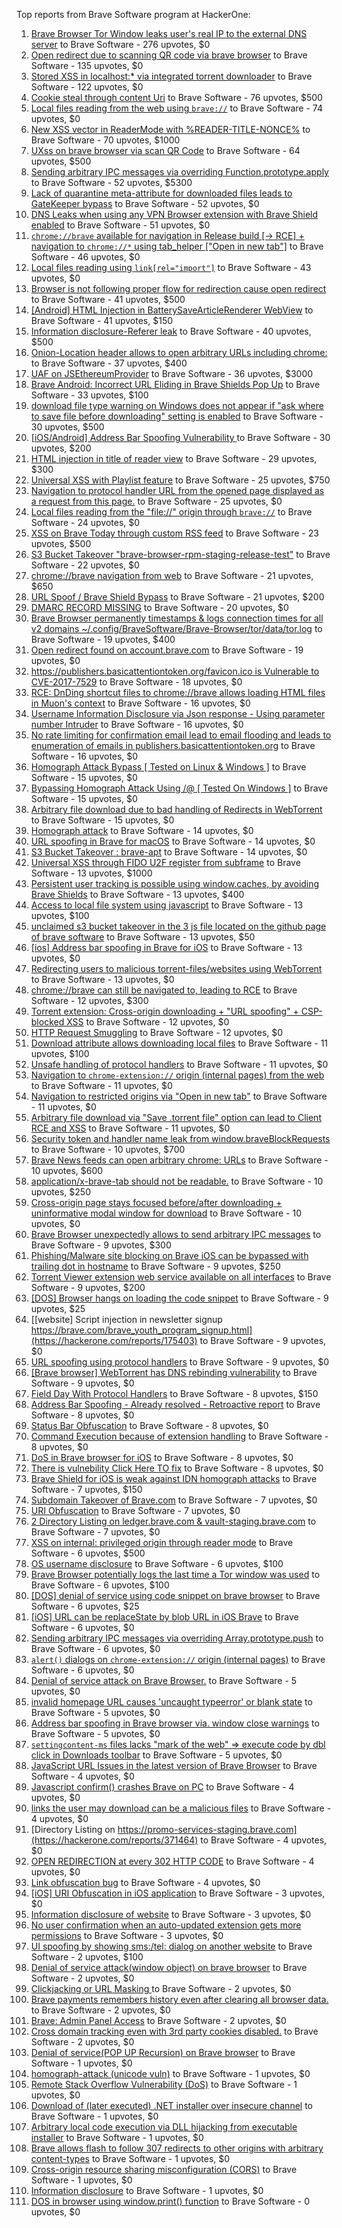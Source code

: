 Top reports from Brave Software program at HackerOne:

1. [Brave Browser Tor Window leaks user's real IP to the external DNS server](https://hackerone.com/reports/1077022) to Brave Software - 276 upvotes, $0
2. [Open redirect due to scanning QR code via brave browser](https://hackerone.com/reports/1946534) to Brave Software - 135 upvotes, $0
3. [Stored XSS in localhost:* via integrated torrent downloader](https://hackerone.com/reports/681617) to Brave Software - 122 upvotes, $0
4. [Cookie steal through content Uri](https://hackerone.com/reports/876192) to Brave Software - 76 upvotes, $500
5. [Local files reading from the web using `brave://`](https://hackerone.com/reports/390013) to Brave Software - 74 upvotes, $0
6. [New XSS vector in ReaderMode with %READER-TITLE-NONCE%](https://hackerone.com/reports/1436142) to Brave Software - 70 upvotes, $1000
7. [UXss on brave browser via scan QR Code](https://hackerone.com/reports/1884042) to Brave Software - 64 upvotes, $500
8. [Sending arbitrary IPC messages via overriding Function.prototype.apply](https://hackerone.com/reports/188086) to Brave Software - 52 upvotes, $5300
9. [Lack of quarantine meta-attribute for downloaded files leads to GateKeeper bypass](https://hackerone.com/reports/374106) to Brave Software - 52 upvotes, $0
10. [DNS Leaks when using any VPN Browser extension with Brave Shield enabled](https://hackerone.com/reports/1203842) to Brave Software - 51 upvotes, $0
11. [`chrome://brave` available for navigation in Release build [-\> RCE] + navigation to `chrome://*` using tab_helper ["Open in new tab"]](https://hackerone.com/reports/395737) to Brave Software - 46 upvotes, $0
12. [Local files reading using `link[rel="import"]`](https://hackerone.com/reports/375329) to Brave Software - 43 upvotes, $0
13. [Browser is not following proper flow for redirection cause open redirect ](https://hackerone.com/reports/1579374) to Brave Software - 41 upvotes, $500
14. [[Android] HTML Injection in BatterySaveArticleRenderer WebView](https://hackerone.com/reports/176065) to Brave Software - 41 upvotes, $150
15. [Information disclosure-Referer leak](https://hackerone.com/reports/1337624) to Brave Software - 40 upvotes, $500
16. [Onion-Location header allows to open arbitrary URLs including chrome:](https://hackerone.com/reports/1089995) to Brave Software - 37 upvotes, $400
17. [UAF on JSEthereumProvider](https://hackerone.com/reports/1977252) to Brave Software - 36 upvotes, $3000
18. [Brave Android: Incorrect URL Eliding in Brave Shields Pop Up](https://hackerone.com/reports/2501378) to Brave Software - 33 upvotes, $100
19. [download file type warning on Windows does not appear if "ask where to save file before downloading" setting is enabled](https://hackerone.com/reports/1848062) to Brave Software - 30 upvotes, $500
20. [[iOS/Android] Address Bar Spoofing Vulnerability ](https://hackerone.com/reports/175958) to Brave Software - 30 upvotes, $200
21. [HTML injection in title of reader view](https://hackerone.com/reports/991713) to Brave Software - 29 upvotes, $300
22. [Universal XSS with Playlist feature](https://hackerone.com/reports/1436558) to Brave Software - 25 upvotes, $750
23. [Navigation to protocol handler URL from the opened page displayed as a request from this page.](https://hackerone.com/reports/374969) to Brave Software - 25 upvotes, $0
24. [Local files reading from the "file://" origin through `brave://`](https://hackerone.com/reports/390362) to Brave Software - 24 upvotes, $0
25. [XSS on Brave Today through custom RSS feed](https://hackerone.com/reports/1184379) to Brave Software - 23 upvotes, $500
26. [S3 Bucket Takeover  "brave-browser-rpm-staging-release-test"](https://hackerone.com/reports/1835133) to Brave Software - 22 upvotes, $0
27. [chrome://brave navigation from web](https://hackerone.com/reports/415967) to Brave Software - 21 upvotes, $650
28. [URL Spoof / Brave Shield Bypass](https://hackerone.com/reports/255991) to Brave Software - 21 upvotes, $200
29. [DMARC RECORD MISSING](https://hackerone.com/reports/491753) to Brave Software - 20 upvotes, $0
30. [Brave Browser permanently timestamps & logs connection times for all v2 domains ~/.config/BraveSoftware/Brave-Browser/tor/data/tor.log](https://hackerone.com/reports/1249056) to Brave Software - 19 upvotes, $400
31. [Open redirect found on account.brave.com](https://hackerone.com/reports/1338437) to Brave Software - 19 upvotes, $0
32. [https://publishers.basicattentiontoken.org/favicon.ico is Vulnerable to CVE-2017-7529](https://hackerone.com/reports/980856) to Brave Software - 18 upvotes, $0
33. [RCE: DnDing shortcut files to chrome://brave allows loading HTML files in Muon's context](https://hackerone.com/reports/415258) to Brave Software - 16 upvotes, $0
34. [Username Information Disclosure via Json response - Using parameter number Intruder](https://hackerone.com/reports/812351) to Brave Software - 16 upvotes, $0
35. [No rate limiting for confirmation email lead to email flooding and leads to enumeration of emails in publishers.basicattentiontoken.org](https://hackerone.com/reports/854793) to Brave Software - 16 upvotes, $0
36. [Homograph Attack Bypass [ Tested on Linux & Windows ]](https://hackerone.com/reports/268984) to Brave Software - 15 upvotes, $0
37. [Bypassing Homograph Attack Using /@ [ Tested On Windows ]](https://hackerone.com/reports/317931) to Brave Software - 15 upvotes, $0
38. [Arbitrary file download due to bad handling of Redirects in WebTorrent](https://hackerone.com/reports/975514) to Brave Software - 15 upvotes, $0
39. [Homograph attack](https://hackerone.com/reports/175286) to Brave Software - 14 upvotes, $0
40. [URL spoofing in Brave for macOS](https://hackerone.com/reports/369086) to Brave Software - 14 upvotes, $0
41. [S3 Bucket Takeover : brave-apt](https://hackerone.com/reports/1791558) to Brave Software - 14 upvotes, $0
42. [Universal XSS through FIDO U2F register from subframe](https://hackerone.com/reports/993670) to Brave Software - 13 upvotes, $1000
43. [Persistent user tracking is possible using window.caches, by avoiding Brave Shields](https://hackerone.com/reports/1668815) to Brave Software - 13 upvotes, $400
44. [Access to local file system using javascript](https://hackerone.com/reports/175979) to Brave Software - 13 upvotes, $100
45. [unclaimed s3 bucket takeover in the 3 js file located on the github page of  brave software](https://hackerone.com/reports/1316650) to Brave Software - 13 upvotes, $50
46. [[ios] Address bar spoofing in Brave for iOS](https://hackerone.com/reports/176929) to Brave Software - 13 upvotes, $0
47. [Redirecting users to malicious torrent-files/websites using WebTorrent](https://hackerone.com/reports/968328) to Brave Software - 13 upvotes, $0
48. [chrome://brave can still be navigated to, leading to RCE](https://hackerone.com/reports/415178) to Brave Software - 12 upvotes, $300
49. [Torrent extension: Cross-origin downloading + "URL spoofing" + CSP-blocked XSS](https://hackerone.com/reports/378864) to Brave Software - 12 upvotes, $0
50. [HTTP Request Smuggling](https://hackerone.com/reports/866382) to Brave Software - 12 upvotes, $0
51. [Download attribute allows downloading local files](https://hackerone.com/reports/258710) to Brave Software - 11 upvotes, $100
52. [Unsafe handling of protocol handlers](https://hackerone.com/reports/369185) to Brave Software - 11 upvotes, $0
53. [Navigation to `chrome-extension://` origin (internal pages) from the web](https://hackerone.com/reports/378805) to Brave Software - 11 upvotes, $0
54. [Navigation to restricted origins via "Open in new tab"](https://hackerone.com/reports/369218) to Brave Software - 11 upvotes, $0
55. [Arbitrary file download via "Save .torrent file" option can lead to Client RCE and XSS](https://hackerone.com/reports/963155) to Brave Software - 11 upvotes, $0
56. [Security token and handler name leak from window.braveBlockRequests](https://hackerone.com/reports/1668723) to Brave Software - 10 upvotes, $700
57. [Brave News feeds can open arbitrary chrome: URLs](https://hackerone.com/reports/1819668) to Brave Software - 10 upvotes, $600
58. [application/x-brave-tab should not be readable.](https://hackerone.com/reports/258578) to Brave Software - 10 upvotes, $250
59. [Cross-origin page stays focused before/after downloading + uninformative modal window for download](https://hackerone.com/reports/375259) to Brave Software - 10 upvotes, $0
60. [Brave Browser unexpectedly allows to send arbitrary IPC messages](https://hackerone.com/reports/187542) to Brave Software - 9 upvotes, $300
61. [Phishing/Malware site blocking on Brave iOS can be bypassed with trailing dot in hostname](https://hackerone.com/reports/1068505) to Brave Software - 9 upvotes, $250
62. [Torrent Viewer extension web service available on all interfaces](https://hackerone.com/reports/300181) to Brave Software - 9 upvotes, $200
63. [[DOS] Browser hangs on loading the code snippet](https://hackerone.com/reports/181686) to Brave Software - 9 upvotes, $25
64. [[website] Script injection in newsletter signup https://brave.com/brave_youth_program_signup.html](https://hackerone.com/reports/175403) to Brave Software - 9 upvotes, $0
65. [URL spoofing using protocol handlers](https://hackerone.com/reports/373721) to Brave Software - 9 upvotes, $0
66. [[Brave browser] WebTorrent has DNS rebinding vulnerability](https://hackerone.com/reports/663729) to Brave Software - 9 upvotes, $0
67. [Field Day With Protocol Handlers](https://hackerone.com/reports/416040) to Brave Software - 8 upvotes, $150
68. [Address Bar Spoofing - Already resolved - Retroactive report](https://hackerone.com/reports/175779) to Brave Software - 8 upvotes, $0
69. [Status Bar Obfuscation](https://hackerone.com/reports/175701) to Brave Software - 8 upvotes, $0
70. [Command Execution because of extension handling](https://hackerone.com/reports/188078) to Brave Software - 8 upvotes, $0
71. [DoS in Brave browser for iOS](https://hackerone.com/reports/357665) to Brave Software - 8 upvotes, $0
72. [There is vulnebility Click Here TO fix](https://hackerone.com/reports/319036) to Brave Software - 8 upvotes, $0
73. [Brave Shield for iOS is weak against IDN homograph attacks](https://hackerone.com/reports/1819329) to Brave Software - 7 upvotes, $150
74. [Subdomain Takeover of Brave.com](https://hackerone.com/reports/175397) to Brave Software - 7 upvotes, $0
75. [URI Obfuscation](https://hackerone.com/reports/175529) to Brave Software - 7 upvotes, $0
76. [2 Directory Listing on ledger.brave.com & vault-staging.brave.com](https://hackerone.com/reports/175320) to Brave Software - 7 upvotes, $0
77. [XSS on internal: privileged origin through reader mode](https://hackerone.com/reports/1438028) to Brave Software - 6 upvotes, $500
78. [OS username disclosure](https://hackerone.com/reports/258585) to Brave Software - 6 upvotes, $100
79. [Brave Browser potentially logs the last time a Tor window was used](https://hackerone.com/reports/1024668) to Brave Software - 6 upvotes, $100
80. [[DOS] denial of service using code snippet on brave browser](https://hackerone.com/reports/181558) to Brave Software - 6 upvotes, $25
81. [[iOS] URL can be replaceState by blob URL in iOS Brave](https://hackerone.com/reports/215044) to Brave Software - 6 upvotes, $0
82. [Sending arbitrary IPC messages via overriding Array.prototype.push](https://hackerone.com/reports/188561) to Brave Software - 6 upvotes, $0
83. [`alert()` dialogs on `chrome-extension://` origin (internal pages)](https://hackerone.com/reports/378809) to Brave Software - 6 upvotes, $0
84. [Denial of service attack on Brave Browser.](https://hackerone.com/reports/176066) to Brave Software - 5 upvotes, $0
85. [invalid homepage URL causes 'uncaught typeerror' or blank state](https://hackerone.com/reports/177184) to Brave Software - 5 upvotes, $0
86. [Address bar spoofing in Brave browser via. window close warnings](https://hackerone.com/reports/208834) to Brave Software - 5 upvotes, $0
87. [`settingcontent-ms` files lacks "mark of the web" =\> execute code by dbl click in Downloads toolbar](https://hackerone.com/reports/377206) to Brave Software - 5 upvotes, $0
88. [JavaScript URL Issues in the latest version of Brave Browser](https://hackerone.com/reports/176083) to Brave Software - 4 upvotes, $0
89. [Javascript confirm() crashes Brave on PC](https://hackerone.com/reports/176076) to Brave Software - 4 upvotes, $0
90. [links the user may download can be a malicious files](https://hackerone.com/reports/182557) to Brave Software - 4 upvotes, $0
91. [Directory Listing on https://promo-services-staging.brave.com](https://hackerone.com/reports/371464) to Brave Software - 4 upvotes, $0
92. [OPEN REDIRECTION at every 302 HTTP CODE](https://hackerone.com/reports/369447) to Brave Software - 4 upvotes, $0
93. [Link obfuscation bug](https://hackerone.com/reports/669440) to Brave Software - 4 upvotes, $0
94. [[iOS] URI Obfuscation in iOS application](https://hackerone.com/reports/176159) to Brave Software - 3 upvotes, $0
95. [Information disclosure of website](https://hackerone.com/reports/179121) to Brave Software - 3 upvotes, $0
96. [No user confirmation when an auto-updated extension gets more permissions](https://hackerone.com/reports/199243) to Brave Software - 3 upvotes, $0
97. [UI spoofing by showing sms:/tel: dialog on another website](https://hackerone.com/reports/1819652) to Brave Software - 2 upvotes, $100
98. [Denial of service attack(window object) on brave browser](https://hackerone.com/reports/176197) to Brave Software - 2 upvotes, $0
99. [Clickjacking or URL Masking ](https://hackerone.com/reports/204198) to Brave Software - 2 upvotes, $0
100. [Brave payments remembers history even after clearing all browser data.](https://hackerone.com/reports/203088) to Brave Software - 2 upvotes, $0
101. [Brave: Admin Panel Access](https://hackerone.com/reports/175366) to Brave Software - 2 upvotes, $0
102. [Cross domain tracking even with 3rd party cookies disabled.](https://hackerone.com/reports/331428) to Brave Software - 2 upvotes, $0
103. [Denial of service(POP UP Recursion) on Brave browser](https://hackerone.com/reports/179248) to Brave Software - 1 upvotes, $0
104. [homograph-attack (unicode vuln)](https://hackerone.com/reports/221461) to Brave Software - 1 upvotes, $0
105. [Remote Stack Overflow Vulnerability (DoS)](https://hackerone.com/reports/181061) to Brave Software - 1 upvotes, $0
106. [Download of (later executed) .NET installer over insecure channel](https://hackerone.com/reports/272231) to Brave Software - 1 upvotes, $0
107. [Arbitrary local code execution via DLL hijacking from executable installer](https://hackerone.com/reports/272221) to Brave Software - 1 upvotes, $0
108. [Brave allows flash to follow 307 redirects to other origins with arbitrary content-types](https://hackerone.com/reports/449478) to Brave Software - 1 upvotes, $0
109. [Cross-origin resource sharing misconfiguration (CORS)](https://hackerone.com/reports/954512) to Brave Software - 1 upvotes, $0
110. [Information disclosure](https://hackerone.com/reports/1347249) to Brave Software - 1 upvotes, $0
111. [DOS in browser using window.print() function](https://hackerone.com/reports/176364) to Brave Software - 0 upvotes, $0
